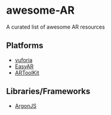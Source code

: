 # awesome-AR
A curated list of awesome AR resources

## Platforms
* [vuforia](https://vuforia.com/)
* [EasyAR](http://easyar.com/)
* [ARToolKit](https://artoolkit.org/)

## Libraries/Frameworks
* [ArgonJS](https://github.com/argonjs/argon)
